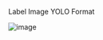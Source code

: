 Label Image YOLO Format

![image](https://user-images.githubusercontent.com/81457132/174222810-eeb3986c-1e30-4bd3-8a69-8793087b7111.png)
